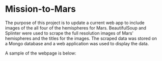 # Mission-to-Mars

The purpose of this project is to update a current web app to include images of the all four of the hemispheres for Mars.
BeautifulSoup and Splinter were used to scrape the full resolution images of Mars' hemispheres and the titles for the 
images.  The scraped data was stored on a Mongo database and a web application was used to display the data.

A sample of the webpage is below:
